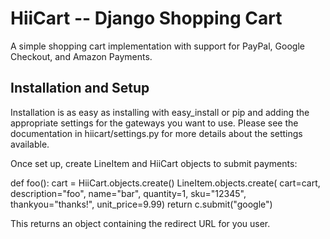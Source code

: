 HiiCart  -- Django Shopping Cart
================================

A simple shopping cart implementation with support for PayPal,
Google Checkout, and Amazon Payments.


Installation and Setup
----------------------

Installation is as easy as installing with easy_install or pip and
adding the appropriate settings for the gateways you want to use.  Please see
the documentation in hiicart/settings.py for more details about the settings
available.

Once set up, create LineItem and HiiCart objects to submit payments:

 def foo():
    cart = HiiCart.objects.create() 
    LineItem.objects.create(
        cart=cart, description="foo", name="bar",
        quantity=1, sku="12345", thankyou="thanks!",
        unit_price=9.99)
    return c.submit("google")

This returns an object containing the redirect URL for you user.
